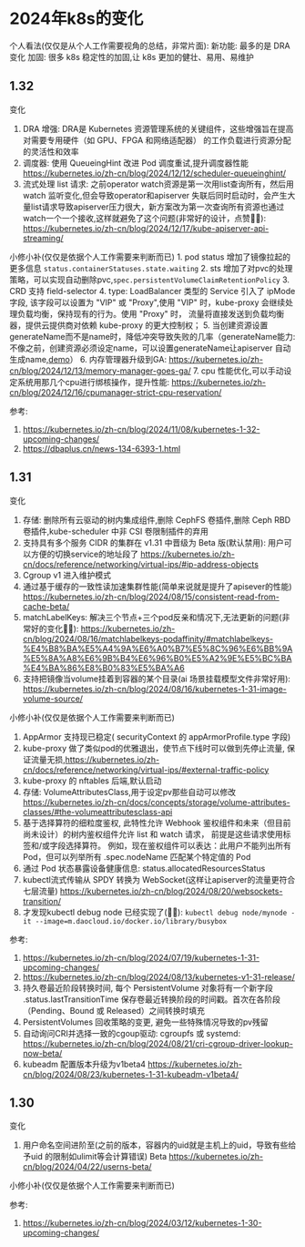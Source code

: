 # 2024年k8s的变化

个人看法(仅仅是从个人工作需要视角的总结，非常片面): 
新功能:  最多的是 DRA 变化
加固: 很多 k8s 稳定性的加固,让 k8s 更加的健壮、易用、易维护


## 1.32

变化
1. DRA 增强: DRA是 Kubernetes 资源管理系统的关键组件，这些增强旨在提高对需要专用硬件（如 GPU、FPGA 和网络适配器） 的工作负载进行资源分配的灵活性和效率
2. 调度器: 使用 QueueingHint 改进 Pod 调度重试,提升调度器性能 https://kubernetes.io/zh-cn/blog/2024/12/12/scheduler-queueinghint/
3. 流式处理 list 请求: 之前operator watch资源是第一次用list查询所有，然后用watch 监听变化,但会导致operator和apiserver 失联后同时启动时，会产生大量list请求导致apiserver压力很大，新方案改为第一次查询所有资源也通过watch一个一个接收,这样就避免了这个问题(非常好的设计，点赞👍🏻): https://kubernetes.io/zh-cn/blog/2024/12/17/kube-apiserver-api-streaming/




小修小补(仅仅是依据个人工作需要来判断而已)
    1. pod status 增加了镜像拉起的更多信息 `status.containerStatuses.state.waiting`
    2. sts 增加了对pvc的处理策略，可以实现自动删除pvc,`spec.persistentVolumeClaimRetentionPolicy`
    3. CRD 支持 field-selector
    4. type: LoadBalancer 类型的 Service 引入了 ipMode 字段, 该字段可以设置为 "VIP" 或 "Proxy",使用 "VIP" 时，kube-proxy 会继续处理负载均衡，保持现有的行为。使用 "Proxy" 时， 流量将直接发送到负载均衡器，提供云提供商对依赖 kube-proxy 的更大控制权；
    5. 当创建资源设置generateName而不是name时，降低冲突导致失败的几率（generateName能力: 不像之前，创建资源必须设定name，可以设置generateName让apiserver 自动生成name,[demo](./releasenote_demo/1.32/generateName_demo.yaml)）
    6. 内存管理器升级到GA: https://kubernetes.io/zh-cn/blog/2024/12/13/memory-manager-goes-ga/
    7. cpu 性能优化,可以手动设定系统用那几个cpu进行绑核操作，提升性能: https://kubernetes.io/zh-cn/blog/2024/12/16/cpumanager-strict-cpu-reservation/


参考: 
1. https://kubernetes.io/zh-cn/blog/2024/11/08/kubernetes-1-32-upcoming-changes/
2. https://dbaplus.cn/news-134-6393-1.html
  
## 1.31

变化
1. 存储: 删除所有云驱动的树内集成组件,删除 CephFS 卷插件,删除 Ceph RBD 卷插件,kube-scheduler 中非 CSI 卷限制插件的弃用
2. 支持具有多个服务 CIDR 的集群在 v1.31 中晋级为 Beta 版(默认禁用): 用户可以方便的切换service的地址段了 https://kubernetes.io/zh-cn/docs/reference/networking/virtual-ips/#ip-address-objects
3. Cgroup v1 进入维护模式
4. 通过基于缓存的一致性读加速集群性能(简单来说就是提升了apisever的性能) https://kubernetes.io/zh-cn/blog/2024/08/15/consistent-read-from-cache-beta/
5. matchLabelKeys: 解决三个节点+三个pod反亲和情况下,无法更新的问题(非常好的变化👍🏻): https://kubernetes.io/zh-cn/blog/2024/08/16/matchlabelkeys-podaffinity/#matchlabelkeys-%E4%B8%BA%E5%A4%9A%E6%A0%B7%E5%8C%96%E6%BB%9A%E5%8A%A8%E6%9B%B4%E6%96%B0%E5%A2%9E%E5%BC%BA%E4%BA%86%E8%B0%83%E5%BA%A6
6. 支持把镜像当volume挂着到容器的某个目录(ai 场景挂载模型文件非常好用): https://kubernetes.io/zh-cn/blog/2024/08/16/kubernetes-1-31-image-volume-source/

小修小补(仅仅是依据个人工作需要来判断而已)
1. AppArmor 支持现已稳定( securityContext 的 appArmorProfile.type 字段)
2. kube-proxy 做了类似pod的优雅退出，使节点下线时可以做到先停止流量, 保证流量无损,https://kubernetes.io/zh-cn/docs/reference/networking/virtual-ips/#external-traffic-policy
3. kube-proxy 的 nftables 后端,默认启动
4. 存储: VolumeAttributesClass,用于设定pv那些自动可以修改 https://kubernetes.io/zh-cn/docs/concepts/storage/volume-attributes-classes/#the-volumeattributesclass-api
5. 基于选择算符的细粒度鉴权, 此特性允许 Webhook 鉴权组件和未来（但目前尚未设计）的树内鉴权组件允许 list 和 watch 请求， 前提是这些请求使用标签和/或字段选择算符。 例如，现在鉴权组件可以表达：此用户不能列出所有 Pod，但可以列举所有 .spec.nodeName 匹配某个特定值的 Pod
6. 通过 Pod 状态暴露设备健康信息: status.allocatedResourcesStatus
7. kubectl流式传输从 SPDY 转换为 WebSocket(这样让apiserver的流量更符合七层流量) https://kubernetes.io/zh-cn/blog/2024/08/20/websockets-transition/
8. 才发现kubectl debug node 已经实现了(👍🏻): `kubectl debug node/mynode -it --image=m.daocloud.io/docker.io/library/busybox `

参考:
1. https://kubernetes.io/zh-cn/blog/2024/07/19/kubernetes-1-31-upcoming-changes/
2. https://kubernetes.io/zh-cn/blog/2024/08/13/kubernetes-v1-31-release/
3. 持久卷最近阶段转换时间, 每个 PersistentVolume 对象将有一个新字段 .status.lastTransitionTime 保存卷最近转换阶段的时间戳。首次在各阶段（Pending、Bound 或 Released）之间转换时填充
4. PersistentVolumes 回收策略的变更, 避免一些特殊情况导致的pv残留
5. 自动询问CRI并选择一致的cgoup驱动: cgroupfs 或 systemd: https://kubernetes.io/zh-cn/blog/2024/08/21/cri-cgroup-driver-lookup-now-beta/
6. kubeadm 配置版本升级为v1beta4 https://kubernetes.io/zh-cn/blog/2024/08/23/kubernetes-1-31-kubeadm-v1beta4/

## 1.30

变化
1. 用户命名空间进阶至(之前的版本，容器内的uid就是主机上的uid，导致有些给予uid 的限制如ulimit等会计算错误) Beta https://kubernetes.io/zh-cn/blog/2024/04/22/userns-beta/

小修小补(仅仅是依据个人工作需要来判断而已)

参考:
1. https://kubernetes.io/zh-cn/blog/2024/03/12/kubernetes-1-30-upcoming-changes/